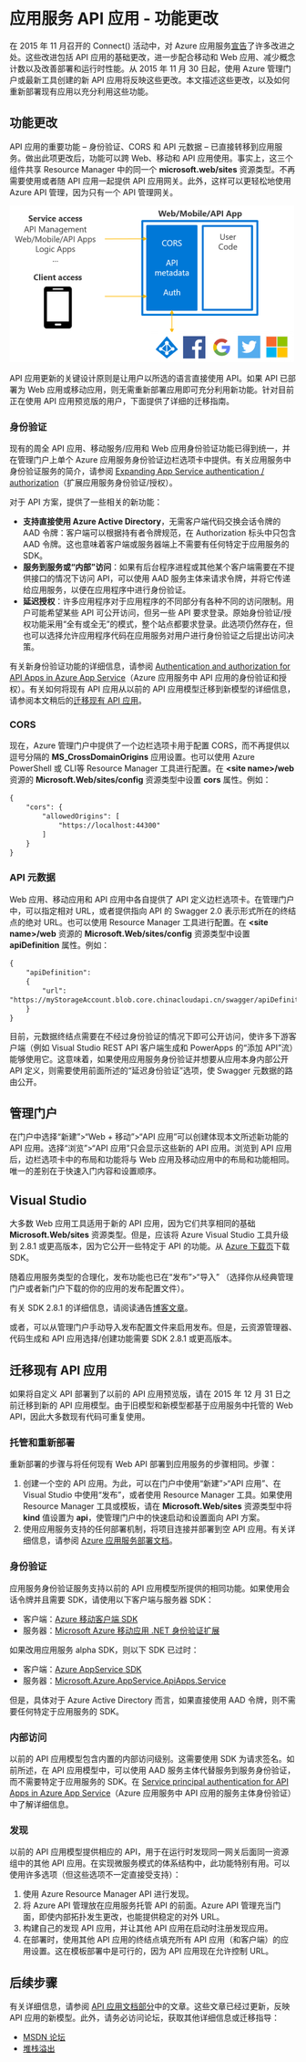 <properties
	pageTitle="应用服务 API 应用 - 功能更改 | Azure"
	description="了解 Azure 应用服务中 API 应用的新增功能"
	services="app-service\api"
	documentationCenter=".net"
	authors="mohitsriv"
	manager="wpickett"
	editor="tdykstra"/>

<tags
	ms.service="app-service-api"
	ms.date="06/29/2016"
	wacn.date="09/26/2016"/>

# 应用服务 API 应用 - 功能更改

在 2015 年 11 月召开的 Connect() 活动中，对 Azure 应用服务[宣告](https://azure.microsoft.com/blog/azure-app-service-updates-november-2015/)了许多改进之处。这些改进包括 API 应用的基础更改，进一步配合移动和 Web 应用、减少概念计数以及改善部署和运行时性能。从 2015 年 11 月 30 日起，使用 Azure 管理门户或最新工具创建的新 API 应用将反映这些更改。本文描述这些更改，以及如何重新部署现有应用以充分利用这些功能。

## 功能更改
API 应用的重要功能 – 身份验证、CORS 和 API 元数据 – 已直接转移到应用服务。做出此项更改后，功能可以跨 Web、移动和 API 应用使用。事实上，这三个组件共享 Resource Manager 中的同一个 **microsoft.web/sites** 资源类型。不再需要使用或者随 API 应用一起提供 API 应用网关。此外，这样可以更轻松地使用 Azure API 管理，因为只有一个 API 管理网关。

![API 应用概述](./media/app-service-api-whats-changed/api-apps-overview.png)

API 应用更新的关键设计原则是让用户以所选的语言直接使用 API。如果 API 已部署为 Web 应用或移动应用，则无需重新部署应用即可充分利用新功能。针对目前正在使用 API 应用预览版的用户，下面提供了详细的迁移指南。

### 身份验证
现有的周全 API 应用、移动服务/应用和 Web 应用身份验证功能已得到统一，并在管理门户上单个 Azure 应用服务身份验证边栏选项卡中提供。有关应用服务中身份验证服务的简介，请参阅 [Expanding App Service authentication / authorization](https://azure.microsoft.com/blog/announcing-app-service-authentication-authorization/)（扩展应用服务身份验证/授权）。

对于 API 方案，提供了一些相关的新功能：

- **支持直接使用 Azure Active Directory**，无需客户端代码交换会话令牌的 AAD 令牌：客户端可以根据持有者令牌规范，在 Authorization 标头中只包含 AAD 令牌。这也意味着客户端或服务器端上不需要有任何特定于应用服务的 SDK。
- **服务到服务或“内部”访问**：如果有后台程序进程或其他某个客户端需要在不提供接口的情况下访问 API，可以使用 AAD 服务主体来请求令牌，并将它传递给应用服务，以便在应用程序中进行身份验证。
- **延迟授权**：许多应用程序对于应用程序的不同部分有各种不同的访问限制。用户可能希望某些 API 可公开访问，但另一些 API 要求登录。原始身份验证/授权功能采用“全有或全无”的模式，整个站点都要求登录。此选项仍然存在，但也可以选择允许应用程序代码在应用服务对用户进行身份验证之后提出访问决策。
 
有关新身份验证功能的详细信息，请参阅 [Authentication and authorization for API Apps in Azure App Service](/documentation/articles/app-service-api-authentication/)（Azure 应用服务中 API 应用的身份验证和授权）。有关如何将现有 API 应用从以前的 API 应用模型迁移到新模型的详细信息，请参阅本文稍后的[迁移现有 API 应用](#migrating-existing-api-apps)。
 
### CORS
现在，Azure 管理门户中提供了一个边栏选项卡用于配置 CORS，而不再提供以逗号分隔的 **MS\_CrossDomainOrigins** 应用设置。也可以使用 Azure PowerShell 或 CLI等 Resource Manager 工具进行配置。在 **&lt;site name&gt;/web** 资源的 **Microsoft.Web/sites/config** 资源类型中设置 **cors** 属性。例如：

    {
        "cors": {
            "allowedOrigins": [
                "https://localhost:44300"
            ]
        }
    } 

### API 元数据
Web 应用、移动应用和 API 应用中各自提供了 API 定义边栏选项卡。在管理门户中，可以指定相对 URL，或者提供指向 API 的 Swagger 2.0 表示形式所在的终结点的绝对 URL。也可以使用 Resource Manager 工具进行配置。在 **&lt;site name&gt;/web** 资源的 **Microsoft.Web/sites/config** 资源类型中设置 **apiDefinition** 属性。例如：

    {
        "apiDefinition":
        {
            "url": "https://myStorageAccount.blob.core.chinacloudapi.cn/swagger/apiDefinition.json"
        }
    }

目前，元数据终结点需要在不经过身份验证的情况下即可公开访问，使许多下游客户端（例如 Visual Studio REST API 客户端生成和 PowerApps 的“添加 API”流）能够使用它。这意味着，如果使用应用服务身份验证并想要从应用本身内部公开 API 定义，则需要使用前面所述的“延迟身份验证”选项，使 Swagger 元数据的路由公开。

## 管理门户
在门户中选择“新建”>“Web + 移动”>“API 应用”可以创建体现本文所述新功能的 API 应用。选择“浏览”>“API 应用”只会显示这些新的 API 应用。浏览到 API 应用后，边栏选项卡中的布局和功能将与 Web 应用及移动应用中的布局和功能相同。唯一的差别在于快速入门内容和设置顺序。

## Visual Studio

大多数 Web 应用工具适用于新的 API 应用，因为它们共享相同的基础 **Microsoft.Web/sites** 资源类型。但是，应该将 Azure Visual Studio 工具升级到 2.8.1 或更高版本，因为它公开一些特定于 API 的功能。从 [Azure 下载页](/downloads/)下载 SDK。

随着应用服务类型的合理化，发布功能也已在“发布”>“导入” （选择你从经典管理门户或者新门户下载的你的应用的发布配置文件）。

有关 SDK 2.8.1 的详细信息，请阅读通告[博客文章](https://azure.microsoft.com/blog/announcing-azure-sdk-2-8-1-for-net/)。

或者，可以从管理门户手动导入发布配置文件来启用发布。但是，云资源管理器、代码生成和 API 应用选择/创建功能需要 SDK 2.8.1 或更高版本。

## 迁移现有 API 应用
如果将自定义 API 部署到了以前的 API 应用预览版，请在 2015 年 12 月 31 日之前迁移到新的 API 应用模型。由于旧模型和新模型都基于应用服务中托管的 Web API，因此大多数现有代码可重复使用。

### 托管和重新部署
重新部署的步骤与将任何现有 Web API 部署到应用服务的步骤相同。步骤：

1. 创建一个空的 API 应用。为此，可以在门户中使用“新建”>“API 应用”、在 Visual Studio 中使用“发布”，或者使用 Resource Manager 工具。如果使用 Resource Manager 工具或模板，请在 **Microsoft.Web/sites** 资源类型中将 **kind** 值设置为 **api**，使管理门户中的快速启动和设置面向 API 方案。
2. 使用应用服务支持的任何部署机制，将项目连接并部署到空 API 应用。有关详细信息，请参阅 [Azure 应用服务部署文档](/documentation/articles/web-sites-deploy/)。
  
### 身份验证
应用服务身份验证服务支持以前的 API 应用模型所提供的相同功能。如果使用会话令牌并且需要 SDK，请使用以下客户端与服务器 SDK：

- 客户端：[Azure 移动客户端 SDK](http://www.nuget.org/packages/Microsoft.Azure.Mobile.Client/)
- 服务器：[Microsoft Azure 移动应用 .NET 身份验证扩展](http://www.nuget.org/packages/Microsoft.Azure.Mobile.Server.Authentication/)

如果改用应用服务 alpha SDK，则以下 SDK 已过时：

- 客户端：[Azure AppService SDK](http://www.nuget.org/packages/Microsoft.Azure.AppService)
- 服务器：[Microsoft.Azure.AppService.ApiApps.Service](http://www.nuget.org/packages/Microsoft.Azure.AppService.ApiApps.Service)

但是，具体对于 Azure Active Directory 而言，如果直接使用 AAD 令牌，则不需要任何特定于应用服务的 SDK。

### 内部访问
以前的 API 应用模型包含内置的内部访问级别。这需要使用 SDK 为请求签名。如前所述，在 API 应用模型中，可以使用 AAD 服务主体代替服务到服务身份验证，而不需要特定于应用服务的 SDK。在 [Service principal authentication for API Apps in Azure App Service](/documentation/articles/app-service-api-dotnet-service-principal-auth/)（Azure 应用服务中 API 应用的服务主体身份验证）中了解详细信息。

### 发现
以前的 API 应用模型提供相应的 API，用于在运行时发现同一网关后面同一资源组中的其他 API 应用。在实现微服务模式的体系结构中，此功能特别有用。可以使用许多选项（但这些选项不一定直接受支持）：

1. 使用 Azure Resource Manager API 进行发现。
2. 将 Azure API 管理放在应用服务托管 API 的前面。Azure API 管理充当门面，即使内部拓扑发生更改，也能提供稳定的对外 URL。
3. 构建自己的发现 API 应用，并让其他 API 应用在启动时注册发现应用。
4. 在部署时，使用其他 API 应用的终结点填充所有 API 应用（和客户端）的应用设置。这在模板部署中是可行的，因为 API 应用现在允许控制 URL。

## 后续步骤

有关详细信息，请参阅 [API 应用文档部分](/documentation/services/app-service/api/)中的文章。这些文章已经过更新，反映 API 应用的新模型。此外，请务必访问论坛，获取其他详细信息或迁移指导：

- [MSDN 论坛](https://social.msdn.microsoft.com/Forums/zh-cn/home?forum=AzureAPIApps)
- [堆栈溢出](http://stackoverflow.com/questions/tagged/azure-api-apps)

<!---HONumber=Mooncake_0919_2016-->
